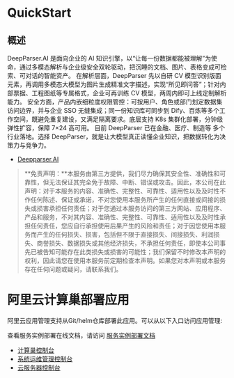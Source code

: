 # QuickStart

## 概述

DeepParser.AI 是面向企业的 AI 知识引擎，以“让每一份数据都能被理解”为使命，通过多模态解析与企业级安全双轮驱动，把沉睡的文档、图片、表格变成可检索、可对话的智能资产。
在解析层面，DeepParser 先以自研 CV 模型识别版面元素，再调用多模态大模型为图片生成精准文字描述，实现“所见即问答”；针对内部票据、工程图纸等专属格式，企业可再训练 CV 模型，两周内即可上线定制解析能力。
安全方面，产品内嵌细粒度权限管控：可按用户、角色或部门划定数据集访问边界，并与企业 SSO 无缝集成；同一份知识库可同步到 Dify、百炼等多个工作空间，既避免重复建设，又满足隔离要求。底层支持 K8s 集群化部署，分钟级弹性扩容，保障 7×24 高可用。
目前 DeepParser 已在金融、医疗、制造等 多个行业落地。选择 DeepParser，就是让大模型真正读懂企业知识，把数据转化为决策力与竞争力。

- [Deepparser.AI](https://deepparser.ai)



>**免责声明：**本服务由第三方提供，我们尽力确保其安全性、准确性和可靠性，但无法保证其完全免于故障、中断、错误或攻击。因此，本公司在此声明：对于本服务的内容、准确性、完整性、可靠性、适用性以及及时性不作任何陈述、保证或承诺，不对您使用本服务所产生的任何直接或间接的损失或损害承担任何责任；对于您通过本服务访问的第三方网站、应用程序、产品和服务，不对其内容、准确性、完整性、可靠性、适用性以及及时性承担任何责任，您应自行承担使用后果产生的风险和责任；对于因您使用本服务而产生的任何损失、损害，包括但不限于直接损失、间接损失、利润损失、商誉损失、数据损失或其他经济损失，不承担任何责任，即使本公司事先已被告知可能存在此类损失或损害的可能性；我们保留不时修改本声明的权利，因此请您在使用本服务前定期检查本声明。如果您对本声明或本服务存在任何问题或疑问，请联系我们。


# 阿里云计算巢部署应用
阿里云应用管理支持从Git/helm仓库部署此应用。可以从以下入口访问应用管理:


查看服务实例部署在线文档，请访问 [服务实例部署文档](docs/index.md)


- [计算巢控制台](https://computenest.console.aliyun.com/app)
- [系统运维管理控制台](https://oos.console.aliyun.com/app)
- [云服务器控制台](https://ecs.console.aliyun.com/app)

